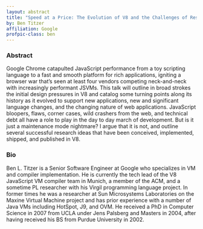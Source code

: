 ```yaml
---
layout: abstract
title: "Speed at a Price: The Evolution of V8 and the Challenges of Research in a Billion User VM"
by: Ben Titzer
affiliation: Google
profpic-class: ben
---
```


### Abstract 

Google Chrome catapulted JavaScript performance from a toy scripting language to a fast and smooth platform for rich applications, igniting a browser war that’s seen at least four vendors competing neck-and-neck with increasingly performant JSVMs. This talk will outline in broad strokes the initial design pressures in V8 and catalog some turning points along its history as it evolved to support new applications, new and significant language changes, and the changing nature of web applications. JavaScript bloopers, flaws, corner cases, wild crashers from the web, and technical debt all have a role to play in the day to day march of development. But is it just a maintenance mode nightmare? I argue that it is not, and outline several successful research ideas that have been conceived, implemented, shipped, and published in V8.

### Bio

Ben L. Titzer is a Senior Software Engineer at Google who specializes in VM and compiler implementation. He is currently the tech lead of the V8 JavaScript VM compiler team in Munich, a member of the ACM, and a sometime PL researcher with his Virgil programming language project. In former times he was a researcher at Sun Microsystems Laboratories on the Maxine Virtual Machine project and has prior experience with a number of Java VMs including HotSpot, J9, and OVM. He received a PhD in Computer Science in 2007 from UCLA under Jens Palsberg and Masters in 2004, after having received his BS from Purdue University in 2002.